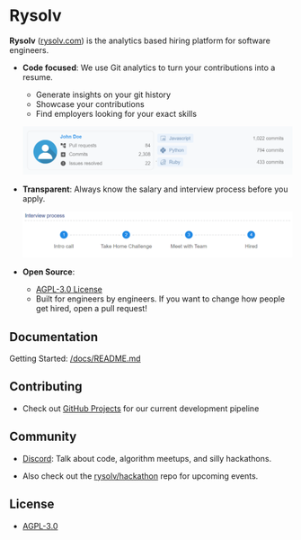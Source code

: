 # Rysolv

**Rysolv** ([rysolv.com](http://rysolv.com/)) is the analytics based hiring platform for software engineers.

- **Code focused**: We use Git analytics to turn your contributions into a resume.

  - Generate insights on your git history
  - Showcase your contributions
  - Find employers looking for your exact skills

  ![profile](./assets/john_doe_example.png)

- **Transparent**: Always know the salary and interview process before you apply.

  ![profile](./assets/interview_steps.png)

- **Open Source**:
  - [AGPL-3.0 License](https://github.com/rysolv/rysolv/blob/master/LICENSE)
  - Built for engineers by engineers. If you want to change how people get hired, open a pull request!

## Documentation

Getting Started: [/docs/README.md](/docs/README.md)

## Contributing

- Check out [GitHub Projects](https://github.com/rysolv/rysolv/projects/1) for our current development pipeline

## Community

- [Discord](https://discord.gg/kqt8RcVggN): Talk about code, algorithm meetups, and silly hackathons.

- Also check out the [rysolv/hackathon](https://github.com/rysolv/hackathon) repo for upcoming events.

## License

- [AGPL-3.0](https://github.com/rysolv/rysolv/blob/master/LICENSE)
